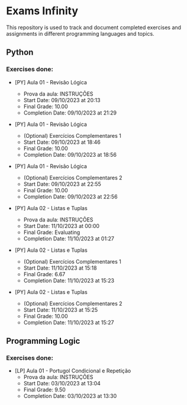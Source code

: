 # Exams Infinity

This repository is used to track and document completed exercises and assignments in different programming languages and topics.

## Python

### Exercises done:

- [PY] Aula 01 - Revisão Lógica
  - Prova da aula: INSTRUÇÕES
  - Start Date: 09/10/2023 at 20:13
  - Final Grade: 10.00
  - Completion Date: 09/10/2023 at 21:29

- [PY] Aula 01 - Revisão Lógica
  - (Optional) Exercícios Complementares 1
  - Start Date: 09/10/2023 at 18:46
  - Final Grade: 10.00
  - Completion Date: 09/10/2023 at 18:56

- [PY] Aula 01 - Revisão Lógica
  - (Optional) Exercícios Complementares 2
  - Start Date: 09/10/2023 at 22:55
  - Final Grade: 10.00
  - Completion Date: 09/10/2023 at 22:56
  
- [PY] Aula 02 - Listas e Tuplas
  - Prova da aula: INSTRUÇÕES
  - Start Date: 11/10/2023 at 00:00
  - Final Grade: Evaluating
  - Completion Date: 11/10/2023 at 01:27
  
- [PY] Aula 02 - Listas e Tuplas
  - (Optional) Exercícios Complementares 1
  - Start Date: 11/10/2023 at 15:18
  - Final Grade: 6.67
  - Completion Date: 11/10/2023 at 15:23

- [PY] Aula 02 - Listas e Tuplas
  - (Optional) Exercícios Complementares 2
  - Start Date: 11/10/2023 at 15:25
  - Final Grade: 10.00
  - Completion Date: 11/10/2023 at 15:27
  
## Programming Logic

### Exercises done:

- [LP] Aula 01 - Portugol Condicional e Repetição
  - Prova da aula: INSTRUÇÕES
  - Start Date: 03/10/2023 at 13:04
  - Final Grade: 9.50
  - Completion Date: 03/10/2023 at 13:30
